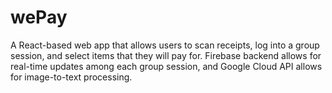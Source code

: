 # wePay
A React-based web app that allows users to scan receipts, log into a group session, and select items that they will pay for. Firebase backend allows for real-time updates among each group session, and Google Cloud API allows for image-to-text processing.

